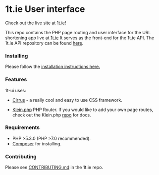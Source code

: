 # 1t.ie User interface

Check out the live site at [1t.ie](https://1t.ie)!

This repo contains the PHP page routing and user interface for the URL shortening
app live at [1t.ie](https://1t.ie)
It serves as the front-end for the 1t.ie API. The 1t.ie API repository can be found [here](https://github.com/xy3/1t.ie).

### Installing

Please follow the [installation instructions here.](https://github.com/xy3/1t.ie#installing-on-your-server)

### Features

1t-ui uses:
- [Cirrus](https://github.com/Spiderpig86/Cirrus) - a really cool and easy to use CSS framework.

- [Klein.php](https://github.com/klein/klein.php) PHP Router.
If you would like to add your own page routes, check out the Klein.php [repo](https://github.com/klein/klein.php)
for docs.

### Requirements

- PHP >5.3.0 (PHP >7.0 recommended).
- [Composer](https://getcomposer.org/) for installing.

### Contributing

Please see [CONTRIBUTING.md](https://github.com/xy3/1t.ie/blob/master/CONTRIBUTING.md) in the 1t.ie repo.

